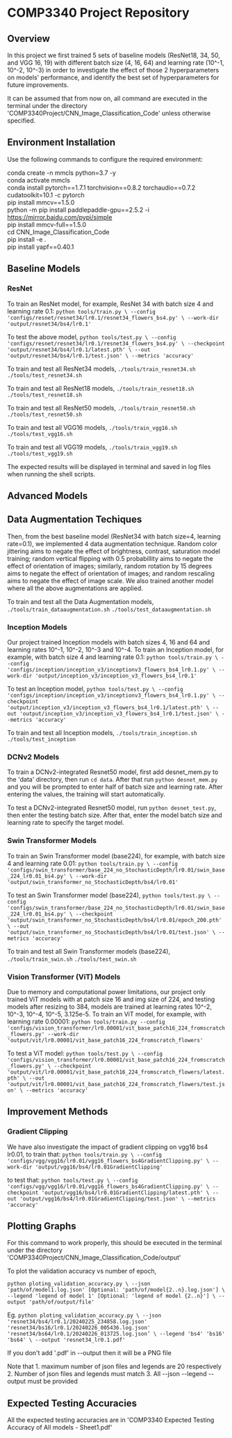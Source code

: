 # COMP3340 Project Repository

## Overview
In this project we first trained 5 sets of baseline models (ResNet18, 34, 50, and VGG 16, 19) with different batch size (4, 16, 64) and learning rate (10^-1, 10^-2, 10^-3) in order to investigate the effect of those 2 hyperparameters on models' performance, and identify the best set of hyperparameters for future improvements. 

It can be assumed that from now on, all command are executed in the terminal under the directory 'COMP3340Project/CNN_Image_Classification_Code' unless otherwise specified.

## Environment Installation
Use the following commands to configure the required environment:

conda create -n mmcls python=3.7 -y
</br>conda activate mmcls
</br>conda install pytorch==1.7.1 torchvision==0.8.2 torchaudio==0.7.2 cudatoolkit=10.1 -c pytorch
</br>pip install mmcv==1.5.0
</br>python -m pip install paddlepaddle-gpu==2.5.2 -i https://mirror.baidu.com/pypi/simple
</br>pip install mmcv-full==1.5.0
</br>cd CNN_Image_Classification_Code
</br>pip install -e .
</br>pip install yapf==0.40.1

## Baseline Models
### ResNet
To train an ResNet model, for example, ResNet 34 with batch size 4 and learning rate 0.1:
`python tools/train.py \
	--config 'configs/resnet/resnet34/lr0.1/resnet34_flowers_bs4.py' \
	--work-dir 'output/resnet34/bs4/lr0.1'`

To test the above model,
`python tools/test.py \
    --config 'configs/resnet/resnet34/lr0.1/resnet34_flowers_bs4.py' \
    --checkpoint 'output/resnet34/bs4/lr0.1/latest.pth' \
    --out 'output/resnet34/bs4/lr0.1/test.json' \
    --metrics 'accuracy'`

To train and test all ResNet34 models,
`./tools/train_resnet34.sh`
`./tools/test_resnet34.sh`

To train and test all ResNet18 models,
`./tools/train_resnet18.sh`
`./tools/test_resnet18.sh`

To train and test all ResNet50 models,
`./tools/train_resnet50.sh`
`./tools/test_resnet50.sh`

To train and test all VGG16 models,
`./tools/train_vgg16.sh`
`./tools/test_vgg16.sh`

To train and test all VGG19 models,
`./tools/train_vgg19.sh`
`./tools/test_vgg19.sh`

The expected results will be displayed in terminal and saved in log files when running the shell scripts.

## Advanced Models
## Data Augmentation Techiques
Then, from the best baseline model (ResNet34 with batch size=4, learning rate=0.1), we implemented 4 data augmentation technique. Random color jittering aims to negate the effect of brightness, contrast, saturation model training; random vertical flipping with 0.5 probabillity aims to negate the effect of orientation of images; similarly, random rotation by 15 degrees aims to negate the effect of orientation of images; and random rescaling aims to negate the effect of image scale. We also trained another model where all the above augmentations are applied.

To train and test all the Data Augmentation models,
`./tools/train_dataaugmentation.sh`
`./tools/test_dataaugmentation.sh`

### Inception Models
Our project trained Inception models with batch sizes 4, 16 and 64 and learning rates 10^-1, 10^-2, 10^-3 and 10^-4.
To train an Inception model, for example, with batch size 4 and learning rate 0.1:
`python tools/train.py \
	--config 'configs/inception/inception_v3/inceptionv3_flowers_bs4_lr0.1.py' \
	--work-dir 'output/inception_v3/inception_v3_flowers_bs4_lr0.1'`

To test an Inception model,
`python tools/test.py \
    --config 'configs/inception/inception_v3/inceptionv3_flowers_bs4_lr0.1.py' \
    --checkpoint 'output/inception_v3/inception_v3_flowers_bs4_lr0.1/latest.pth' \
    --out 'output/inception_v3/inception_v3_flowers_bs4_lr0.1/test.json' \
    --metrics 'accuracy'`

To train and test all Inception models,
`./tools/train_inception.sh`
`./tools/test_inception`

### DCNv2 Models
To train a DCNv2-integrated Resnet50 model, first add desnet_mem.py to the 'data' directory, then run `cd data`. 
After that run `python desnet_mem.py` and you will be prompted to enter half of batch size and learning rate. After entering the values, the training will start automatically.

To test a DCNv2-integrated Resnet50 model,
run `python desnet_test.py`, then enter the testing batch size. After that, enter the model batch size and learning rate to specify the target model. 

### Swin Transformer Models
To train an Swin Transformer model (base224), for example, with batch size 4 and learning rate 0.01:
`python tools/train.py \
	--config 'configs/swin_transformer/base_224_no_StochasticDepth/lr0.01/swin_base_224_lr0.01_bs4.py' \
	--work-dir 'output/swin_transformer_no_StochasticDepth/bs4/lr0.01'`

To test an Swin Transformer model (base224),
`python tools/test.py \
    --config 'configs/swin_transformer/base_224_no_StochasticDepth/lr0.01/swin_base_224_lr0.01_bs4.py' \
    --checkpoint 'output/swin_transformer_no_StochasticDepth/bs4/lr0.01/epoch_200.pth' \
    --out 'output/swin_transformer_no_StochasticDepth/bs4/lr0.01/test.json' \
    --metrics 'accuracy'`

To train and test all Swin Transformer models (base224),
`./tools/train_swin.sh`
`./tools/test_swin.sh`

### Vision Transformer (ViT) Models
Due to memory and computational power limitations, our project only trained ViT models with at patch size 16 and img size of 224, and testing models after resizing to 384,
models are trained at learning rates 10^-2, 10^-3, 10^-4, 10^-5, 3.125e-5.
To train an ViT model, for example, with learning rate 0.00001:
`python tools/train.py --config 'configs/vision_transformer/lr0.00001/vit_base_patch16_224_fromscratch_flowers.py' --work-dir  'output/vit/lr0.00001/vit_base_patch16_224_fromscratch_flowers'`

To test a ViT model:
`python tools/test.py \
    --config 'configs/vision_transformer/lr0.00001/vit_base_patch16_224_fromscratch_flowers.py' \
    --checkpoint 'output/vit/lr0.00001/vit_base_patch16_224_fromscratch_flowers/latest.pth' \
    --out 'output/vit/lr0.00001/vit_base_patch16_224_fromscratch_flowers/test.json' \
    --metrics 'accuracy'`

## Improvement Methods
### Gradient Clipping
We have also investigate the impact of gradient clipping on vgg16 bs4 lr0.01, 
to train that:
`python tools/train.py \
	--config 'configs/vgg/vgg16/lr0.01/vgg16_flowers_bs4GradientClipping.py' \
	--work-dir 'output/vgg16/bs4/lr0.01GradientClipping'`
 
to test that:
`python tools/test.py \
    --config 'configs/vgg/vgg16/lr0.01/vgg16_flowers_bs4GradientClipping.py' \
    --checkpoint 'output/vgg16/bs4/lr0.01GradientClipping/latest.pth' \
    --out 'output/vgg16/bs4/lr0.01GradientClipping/test.json' \
    --metrics 'accuracy'`

## Plotting Graphs
For this command to work properly, this should be executed in the terminal under the directory 'COMP3340Project/CNN_Image_Classification_Code/output'

To plot the validation accuracy vs number of epoch,

`python ploting_validation_accuracy.py \
    --json 'path/of/model1.log.json' [Optional: 'path/of/model{2..n}.log.json'] \
    --legend 'legend of model 1' [Optional: 'legend of model {2..n}'] \
    --output 'path/of/output/file'`

Eg. 
`python ploting_validation_accuracy.py \
    --json 'resnet34/bs4/lr0.1/20240225_234858.log.json' 'resnet34/bs16/lr0.1/20240226_005436.log.json' 'resnet34/bs64/lr0.1/20240226_013725.log.json’ \
    --legend 'bs4' 'bs16' 'bs64' \
    --output 'resnet34_lr0.1.pdf'`

If you don't add '.pdf' in --output then it will be a PNG file

Note that 1. maximum number of json files and legends are 20 respectively 2. Number of json files and legends must match 3. All --json --legend --output must be provided

## Expected Testing Accuracies
All the expected testing accuracies are in 'COMP3340 Expected Testing Accuracy of All models - Sheet1.pdf'
